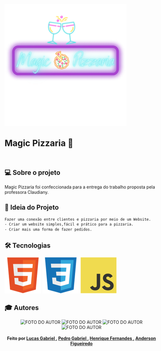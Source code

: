 <img align="center" src="/pratos-populares/img/Magic_Pizzaria_roxo.png" alt="Logo da Pizzaria Magic" width="400">
<h1>Magic Pizzaria 🍕</h1><br>
<h2>
    💻 Sobre o projeto
</h2>
Magic Pizzaria foi confeccionada para a entrega do trabalho proposta pela
professora Claudiany. 

## 🍕 Ideia do Projeto

```bash
Fazer uma conexão entre clientes e pizzaria por meio de um Website.
- Criar um website simples,fácil e prático para a pizzaria.
- Criar mais uma forma de fazer pedidos.

```

## 🛠 Tecnologias

<p align="left">
    <img
      src="https://raw.githubusercontent.com/devicons/devicon/master/icons/html5/html5-original.svg"
      alt="HTML5"
      width="120"
      height="120"
    />
    <img
      src="https://raw.githubusercontent.com/devicons/devicon/master/icons/css3/css3-original.svg"
      alt="Css3"
      width="120"
      height="120"
    />
    <img
      src="https://raw.githubusercontent.com/devicons/devicon/master/icons/javascript/javascript-original.svg"
      alt="javascript"
      width="120"
      height="120"
    />
</p>

## :mortar_board: Autores

<p align="center">
    <img
      src="https://avatars.githubusercontent.com/u/87838554?v=4"
      alt="FOTO DO AUTOR"
      width="120"
      height="120"
    />
    <img
      src="https://avatars.githubusercontent.com/u/84140511?v=4"
      alt="FOTO DO AUTOR"
      width="120"
      height="120"
    />
    <img
      src="https://avatars.githubusercontent.com/u/87834176?v=4"
      alt="FOTO DO AUTOR"
      width="120"
      height="120"
    />
    <img
      src="https://avatars.githubusercontent.com/u/87828929?v=4"
      alt="FOTO DO AUTOR"
      width="120"
      height="120"
    />
</p>
<h4 align="center">
   Feito por <a href="https://www.linkedin.com/in/lucas-gabriel-baa800212/" target="_blank"> Lucas Gabriel </a>, <a href="https://www.linkedin.com/in/pedro-gabriel-98b14021b/" target="_blank"> Pedro Gabriel </a>, <a href="https://www.linkedin.com/in/henrique-fernandes-a29057214/" target="_blank"> Henrique Fernandes </a>, <a href="https://www.linkedin.com/in/anderson-figueiredo-8bb034218/" target="_blank"> Anderson Figueiredo </a>
</h4>